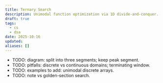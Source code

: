 ```yaml
---
title: Ternary Search
description: Unimodal function optimization via 1D divide-and-conquer.
draft: true
tags:
  - cs
  - dsa
date: 2025-10-16
updated:
aliases: []
---
```

- TODO: diagram: split into three segments; keep peak segment.
- TODO: pitfalls: discrete vs continuous domains; terminating window.
- TODO: examples to add: unimodal discrete arrays.
- TODO: note vs golden-section search.
